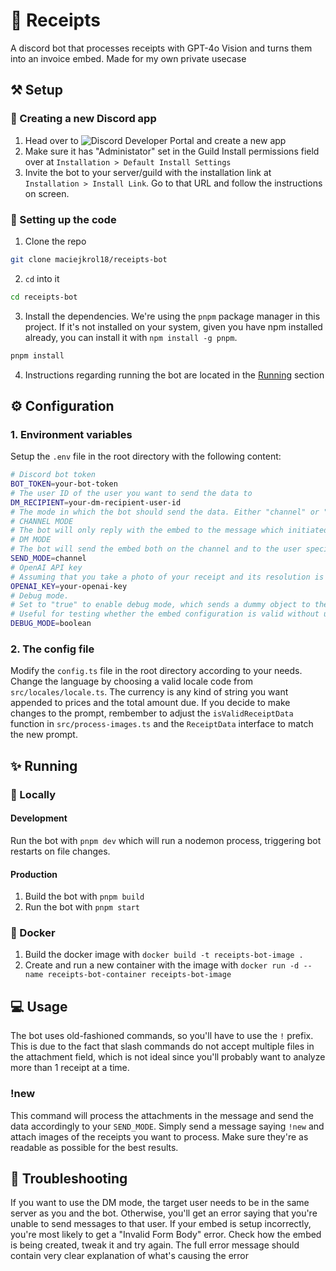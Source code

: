 # 🧾 Receipts
A discord bot that processes receipts with GPT-4o Vision and turns them into an invoice embed. Made for my own private usecase

## ⚒ Setup
### 🤖 Creating a new Discord app
1. Head over to ![Discord Developer Portal](https://discord.com/developers/applications) and create a new app
2. Make sure it has "Administator" set in the Guild Install permissions field over at `Installation > Default Install Settings`
3. Invite the bot to your server/guild with the installation link at `Installation > Install Link`. Go to that URL and follow the instructions on screen.
### 📁 Setting up the code
1. Clone the repo
```bash
git clone maciejkrol18/receipts-bot
```
2. `cd` into it
```bash
cd receipts-bot
```
3. Install the dependencies. We're using the `pnpm` package manager in this project. If it's not installed on your system, given you have npm installed already, you can install it with `npm install -g pnpm`.
```bash
pnpm install
```
4. Instructions regarding running the bot are located in the [Running](#-running) section
## ⚙ Configuration
### 1. Environment variables
Setup the `.env` file in the root directory with the following content:
```bash
# Discord bot token
BOT_TOKEN=your-bot-token
# The user ID of the user you want to send the data to
DM_RECIPIENT=your-dm-recipient-user-id
# The mode in which the bot should send the data. Either "channel" or "dm"
# CHANNEL MODE
# The bot will only reply with the embed to the message which initiated a command
# DM MODE
# The bot will send the embed both on the channel and to the user specified with DM_RECIPIENT_ID
SEND_MODE=channel
# OpenAI API key
# Assuming that you take a photo of your receipt and its resolution is 3000x4000 it'll cost you $0.003825
OPENAI_KEY=your-openai-key
# Debug mode.
# Set to "true" to enable debug mode, which sends a dummy object to the bot instead of processing the images.
# Useful for testing whether the embed configuration is valid without using openai credits
DEBUG_MODE=boolean
```
### 2. The config file
Modify the `config.ts` file in the root directory according to your needs. Change the language by choosing a valid locale code from `src/locales/locale.ts`. The currency is any kind of string you want appended to prices and the total amount due. If you decide to make changes to the prompt, rembember to adjust the `isValidReceiptData` function in `src/process-images.ts` and the `ReceiptData` interface to match the new prompt.

## ✨ Running
### 👤 Locally
#### Development
Run the bot with `pnpm dev` which will run a nodemon process, triggering bot restarts on file changes.
#### Production
1. Build the bot with `pnpm build`
2. Run the bot with `pnpm start`
### 🐳 Docker
1. Build the docker image with `docker build -t receipts-bot-image .`
2. Create and run a new container with the image with `docker run -d --name receipts-bot-container receipts-bot-image`

## 💻 Usage
The bot uses old-fashioned commands, so you'll have to use the `!` prefix. This is due to the fact
that slash commands do not accept multiple files in the attachment field, which is not ideal since you'll probably want to analyze more than 1 receipt at a time.

### !new
This command will process the attachments in the message and send the data accordingly to your `SEND_MODE`. Simply send a message saying `!new` and attach images of the receipts you want to process. Make sure they're as readable as possible for the best results.

## 🐞 Troubleshooting
If you want to use the DM mode, the target user needs to be in the same server as you and the bot. Otherwise, you'll get an error saying that you're unable to send messages to that user.
If your embed is setup incorrectly, you're most likely to get a "Invalid Form Body" error. Check how the embed is being created, tweak it and try again. The full error message should contain very clear explanation of what's causing the error
